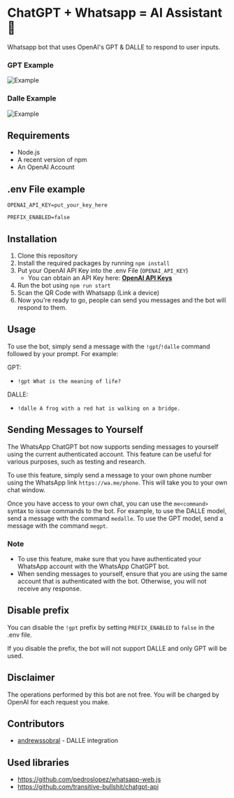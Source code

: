 # ChatGPT + Whatsapp = AI Assistant 🚀

Whatsapp bot that uses OpenAI's GPT & DALLE to respond to user inputs.

### GPT Example
![Example](https://i.imgur.com/Za4s6aR.png)

### Dalle Example
![Example](https://i.imgur.com/nqDT4E4.png)

## Requirements

- Node.js
- A recent version of npm
- An OpenAI Account

## .env File example

```
OPENAI_API_KEY=put_your_key_here

PREFIX_ENABLED=false
```

## Installation

1. Clone this repository
2. Install the required packages by running `npm install`
3. Put your OpenAI API Key into the .env File (`OPENAI_API_KEY`)
    - You can obtain an API Key here: [**OpenAI API Keys**](https://platform.openai.com/account/api-keys)
4. Run the bot using `npm run start`
5. Scan the QR Code with Whatsapp (Link a device)
6. Now you're ready to go, people can send you messages and the bot will respond to them.

## Usage

To use the bot, simply send a message with the `!gpt`/`!dalle` command followed by your prompt. For example:

GPT:
- `!gpt What is the meaning of life?`

DALLE:
- `!dalle A frog with a red hat is walking on a bridge.`

## Sending Messages to Yourself

The WhatsApp ChatGPT bot now supports sending messages to yourself using the current authenticated account.
This feature can be useful for various purposes, such as testing and research.

To use this feature, simply send a message to your own phone number using the WhatsApp link `https://wa.me/phone`.
This will take you to your own chat window.

Once you have access to your own chat, you can use the `me<command>` syntax to issue commands to the bot.
For example, to use the DALLE model, send a message with the command `medalle`. To use the GPT model, send a message with the command `megpt`.

### Note

- To use this feature, make sure that you have authenticated your WhatsApp account with the WhatsApp ChatGPT bot.
- When sending messages to yourself, ensure that you are using the same account that is authenticated with the bot.
  Otherwise, you will not receive any response.

## Disable prefix

You can disable the `!gpt` prefix by setting `PREFIX_ENABLED` to `false` in the .env file.

If you disable the prefix, the bot will not support DALLE and only GPT will be used.

## Disclaimer
The operations performed by this bot are not free. You will be charged by OpenAI for each request you make.

## Contributors
- [andrewssobral](https://github.com/andrewssobral) - DALLE integration

## Used libraries
- https://github.com/pedroslopez/whatsapp-web.js
- https://github.com/transitive-bullshit/chatgpt-api
